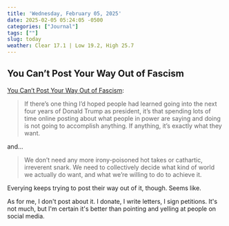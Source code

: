 ```yaml
---
title: 'Wednesday, February 05, 2025'
date: 2025-02-05 05:24:05 -0500
categories: ["Journal"]
tags: [""]
slug: today
weather: Clear 17.1 | Low 19.2, High 25.7
---
```


## You Can’t Post Your Way Out of Fascism

[You Can’t Post Your Way Out of Fascism](https://www.404media.co/you-cant-post-your-way-out-of-fascism/):

> If there’s one thing I’d hoped people had learned going into the next four years of Donald Trump as president, it’s that spending lots of time online posting about what people in power are saying and doing is not going to accomplish anything. If anything, it’s exactly what they want.

and...

> We don’t need any more irony-poisoned hot takes or cathartic, irreverent snark. We need to collectively decide what kind of world we actually do want, and what we’re willing to do to achieve it.

Everying keeps trying to post their way out of it, though. Seems like.

As for me, I don't post about it. I donate, I write letters, I sign petitions. It's not much, but I'm certain it's better than pointing and yelling at people on social media.
